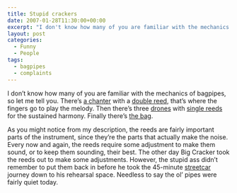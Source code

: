 ```yaml
---
title: Stupid crackers
date: 2007-01-28T11:30:00+00:00
excerpt: "I don't know how many of you are familiar with the mechanics of bagpipes, so let me tell you. There's a chanter with"
layout: post
categories:
  - Funny
  - People
tags:
  - bagpipes
  - complaints
---
```

I don&#8217;t know how many of you are familiar with the mechanics of bagpipes, so let me tell you. There&#8217;s [a chanter](http://en.wikipedia.org/wiki/Bagpipes#Chanter) with a [double reed](http://en.wikipedia.org/wiki/Double_reed), that&#8217;s where the fingers go to play the melody. Then there&#8217;s three [drones](http://en.wikipedia.org/wiki/Bagpipes#Drone) with [single reeds](http://en.wikipedia.org/wiki/Reed_%28music%29#Single_reeds) for the sustained harmony. Finally there&#8217;s [the bag](http://en.wikipedia.org/wiki/Bagpipes#Bag).

As you might notice from my description, the reeds are fairly important parts of the instrument, since they&#8217;re the parts that actually make the noise. Every now and again, the reeds require some adjustment to make them sound, or to keep them sounding, their best. The other day Big Cracker took the reeds out to make some adjustments. However, the stupid ass didn&#8217;t remember to put them back in before he took the 45-minute [streetcar](http://world.nycsubway.org/canada/toronto/streetcar-intro.html) journey down to his rehearsal space. Needless to say the ol&#8217; pipes were fairly quiet today.